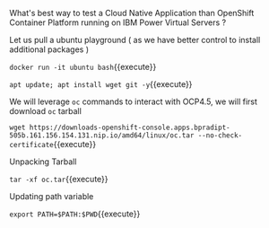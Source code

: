 What's best way to test a Cloud Native Application than OpenShift Container Platform running on IBM Power Virtual Servers ?

Let us pull a ubuntu playground ( as we have better control to install additional packages )

` docker run -it ubuntu bash
`{{execute}}

`apt update; apt install wget git -y`{{execute}}

We will leverage `oc` commands to interact with OCP4.5, we will first download `oc` tarball 

`wget https://downloads-openshift-console.apps.bpradipt-505b.161.156.154.131.nip.io/amd64/linux/oc.tar --no-check-certificate`{{execute}}

Unpacking Tarball

`tar -xf oc.tar`{{execute}}

Updating path variable

`export PATH=$PATH:$PWD`{{execute}}
